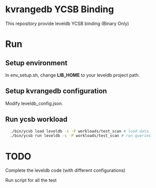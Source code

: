 # kvrangedb YCSB Binding

This repository provide leveldb YCSB binding (Binary Only)

# Run

## Setup environment

In env_setup.sh, change **LIB_HOME** to your leveldb project path.

## Setup kvrangedb configuration

Modify leveldb_config.json.

## Run ycsb workload

```bash
  ./bin/ycsb load leveldb -s -P workloads/test_scan # load data
  ./bin/ycsb run leveldb -s -P workloads/test_scan # run queries
```

# TODO

Complete the leveldb code (with different configurations)

Run script for all the test


